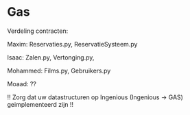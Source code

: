 # Gas

Verdeling contracten:

Maxim: Reservaties.py, ReservatieSysteem.py

Isaac: Zalen.py, Vertonging.py,

Mohammed: Films.py, Gebruikers.py

Moaad: ??

!! Zorg dat uw datastructuren op Ingenious (Ingenious -> GAS) geimplementeerd zijn !!
